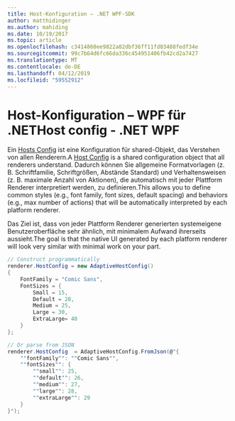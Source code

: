 ```yaml
---
title: Host-Konfiguration – .NET WPF-SDK
author: matthidinger
ms.author: mahiding
ms.date: 10/19/2017
ms.topic: article
ms.openlocfilehash: c3414860ee9822a02dbf36ff11fd83488fedf34e
ms.sourcegitcommit: 99c7b64d6fc66da336c454951406fb42cd2a7427
ms.translationtype: MT
ms.contentlocale: de-DE
ms.lasthandoff: 04/12/2019
ms.locfileid: "59552912"
---
```

# <a name="host-config---net-wpf"></a><span data-ttu-id="1dc5b-102">Host-Konfiguration – WPF für .NET</span><span class="sxs-lookup"><span data-stu-id="1dc5b-102">Host config - .NET WPF</span></span>

<span data-ttu-id="1dc5b-103">Ein [Hosts Config](../../../rendering-cards/host-config.md) ist eine Konfiguration für shared-Objekt, das Verstehen von allen Renderern.</span><span class="sxs-lookup"><span data-stu-id="1dc5b-103">A [Host Config](../../../rendering-cards/host-config.md) is a shared configuration object that all renderers understand.</span></span> <span data-ttu-id="1dc5b-104">Dadurch können Sie allgemeine Formatvorlagen (z. B. Schriftfamilie, Schriftgrößen, Abstände Standard) und Verhaltensweisen (z. B. maximale Anzahl von Aktionen), die automatisch mit jeder Plattform Renderer interpretiert werden, zu definieren.</span><span class="sxs-lookup"><span data-stu-id="1dc5b-104">This allows you to define common styles (e.g., font family, font sizes, default spacing) and behaviors (e.g., max number of actions) that will be automatically interpreted by each platform renderer.</span></span> 

<span data-ttu-id="1dc5b-105">Das Ziel ist, dass von jeder Plattform Renderer generierten systemeigene Benutzeroberfläche sehr ähnlich, mit minimalem Aufwand ihrerseits aussieht.</span><span class="sxs-lookup"><span data-stu-id="1dc5b-105">The goal is that the native UI generated by each platform renderer will look very similar with minimal work on your part.</span></span>

```csharp
// Construct programmatically
renderer.HostConfig = new AdaptiveHostConfig() 
{
    FontFamily = "Comic Sans",
    FontSizes = {
        Small = 15,
        Default = 20,
        Medium = 25,
        Large = 30,
        ExtraLarge= 40
    }
};

// Or parse from JSON
renderer.HostConfig  = AdaptiveHostConfig.FromJson(@"{
    ""fontFamily"": ""Comic Sans"",
    ""fontSizes"": {
        ""small"": 25,
        ""default"": 26,
        ""medium"": 27,
        ""large"": 28,
        ""extraLarge"": 29
    }
}");
```
